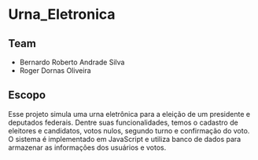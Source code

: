 # Urna_Eletronica
## Team
- Bernardo Roberto Andrade Silva
- Roger Dornas Oliveira
## Escopo
Esse projeto simula uma urna eletrônica para a eleição de um presidente e deputados federais. Dentre suas funcionalidades, temos o cadastro de eleitores e candidatos, votos nulos, segundo turno e confirmação do voto. O sistema é implementado em JavaScript e utiliza banco de dados para armazenar as informações dos usuários e votos. 
